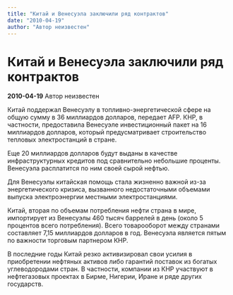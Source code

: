 ```yaml
---
title: "Китай и Венесуэла заключили ряд контрактов"
date: "2010-04-19"
author: "Автор неизвестен"
---
```


# Китай и Венесуэла заключили ряд контрактов

**2010-04-19** Автор неизвестен

Китай поддержал Венесуэлу в топливно-энергетической сфере на общую сумму в 36 миллиардов долларов, передает AFP. КНР, в частности, предоставила Венесуэле инвестиционный пакет на 16 миллиардов долларов, который предусматривает строительство тепловых электростанций в стране.

Еще 20 миллиардов долларов будут выданы в качестве инфраструктурных кредитов под сравнительно небольшие проценты. Венесуэла расплатится по ним своей сырой нефтью.

Для Венесуэлы китайская помощь стала жизненно важной из-за энергетического кризиса, вызванного недостаточными объемами выпуска электроэнергии местными электростанциями.

Китай, вторая по объемам потребления нефти страна в мире, импортирует из Венесуэлы 460 тысяч баррелей в день (около 5 процентов всего потребления). Всего товарооборот между странами составляет 7,15 миллиардов долларов в год. Венесуэла является пятым по важности торговым партнером КНР.

В последние годы Китай резко активизировал свои усилия в приобретении нефтяных активов либо гарантий поставок из богатых углеводородами стран. В частности, компании из КНР участвуют в нефтегазовых проектах в Бирме, Нигерии, Иране и ряде других государств.